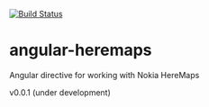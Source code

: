 [![Build Status](https://travis-ci.org/dverbovyi/angular-heremaps.svg?branch=master)](https://travis-ci.org/dverbovyi/angular-heremaps)

# angular-heremaps
Angular directive for working with Nokia HereMaps

v0.0.1
(under development)
